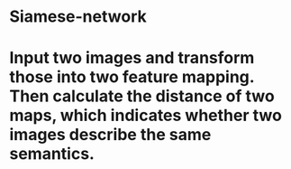 # Siamese-network
# Input two images and transform those into two feature mapping. Then calculate the distance of two maps, which indicates whether two images describe the same semantics.
